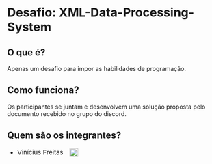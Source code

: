 # Desafio: XML-Data-Processing-System

## O que é?
<p>Apenas um desafio para impor as habilidades de programação. </p> 

## Como funciona?
<p>Os participantes se juntam e desenvolvem uma solução proposta pelo documento recebido no grupo do discord. </p>

## Quem são os integrantes?
* <p style="display: flex; gap: 15px; font-size: 15px">Vinícius Freitas 
    <a href="https://www.linkedin.com/in/vinicius-rodrigues-de-freitas/">
        <img src="https://cdn.discordapp.com/attachments/1169335695240867950/1169335968466227200/linkedin-removebg-preview.png" width="20" alt="LinkedIn">
    </a>
</p>



 